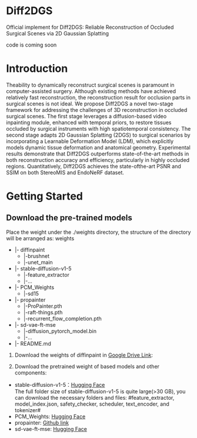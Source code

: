# Diff2DGS
Official implement for Diff2DGS: Reliable Reconstruction of Occluded Surgical Scenes via 2D Gaussian Splatting


code is coming soon

# Introduction
Theability to dynamically reconstruct surgical scenes is paramount in computer-assisted surgery. Although existing methods have achieved relatively fast reconstruction, the reconstruction result for occlusion parts in surgical scenes is not ideal. We propose Diff2DGS a novel two-stage framework for addressing the challenges of 3D reconstruction in occluded surgical scenes. The first stage leverages a diffusion-based video inpainting module, enhanced with temporal priors, to restore tissues occluded by surgical instruments with high spatiotemporal consistency. The second stage adapts 2D Gaussian Splatting (2DGS) to surgical scenarios by incorporating a Learnable Deformation Model (LDM), which explicitly models dynamic tissue deformation and anatomical geometry. Experimental results demonstrate that Diff2DGS outperforms state-of-the-art methods in both reconstruction accuracy and efficiency, particularly in
 highly occluded regions. Quantitatively, Diff2DGS achieves the state-ofthe-art PSNR and SSIM on both StereoMIS and EndoNeRF dataset.

# Getting Started
## Download the pre-trained models
Place the weight under the ./weights directory, the structure of the directory will be arranged as:
weights
 
- |- diffinpaint
  - |-brushnet
  - |-unet_main
- |- stable-diffusion-v1-5
  - |-feature_extractor
  - |-...
- |- PCM_Weights
  - |-sd15  
- |- propainter
  - |-ProPainter.pth
  - |-raft-things.pth
  - |-recurrent_flow_completion.pth
- |- sd-vae-ft-mse
  - |-diffusion_pytorch_model.bin
  - |-...
- |- README.md


1. Download the weights of diffinpaint in [Google Drive Link](https://drive.google.com/drive/folders/1TZPRpgjMtV274dyqo3XBy_0PB93upHSy?usp=sharing):

2. Download the pretrained weight of based models and other components:
* stable-diffusion-v1-5：[Hugging Face](https://huggingface.co/stable-diffusion-v1-5/stable-diffusion-v1-5/tree/main)  
  The full folder size of stable-diffusion-v1-5 is quite large(>30 GB), you can download the necessary folders and files: #feature_extractor, model_index.json, safety_checker, scheduler, text_encoder, and tokenizer#
* PCM_Weights: [Hugging Face](https://huggingface.co/wangfuyun/PCM_Weights)
* propainter: [Github link](https://github.com/sczhou/ProPainter/releases/tag/v0.1.0)
* sd-vae-ft-mse: [Hugging Face](https://huggingface.co/stabilityai/sd-vae-ft-mse/tree/main)
